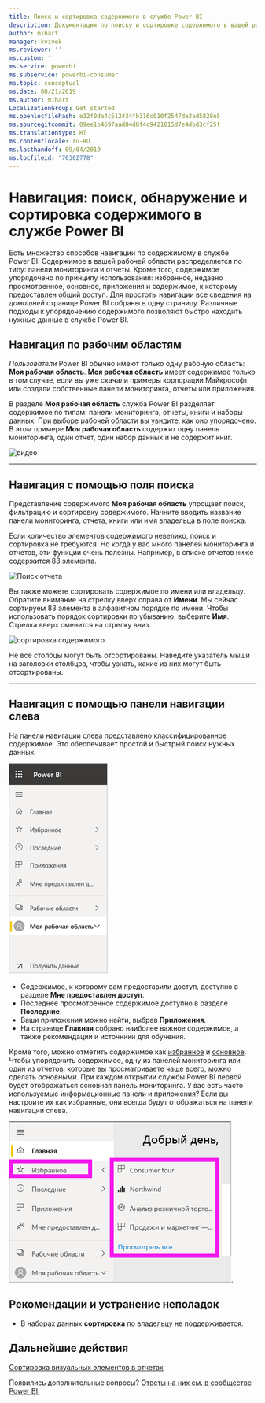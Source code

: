 ```yaml
---
title: Поиск и сортировка содержимого в службе Power BI
description: Документация по поиску и сортировке содержимого в вашей рабочей области Power BI
author: mihart
manager: kvivek
ms.reviewer: ''
ms.custom: ''
ms.service: powerbi
ms.subservice: powerbi-consumer
ms.topic: conceptual
ms.date: 08/21/2019
ms.author: mihart
LocalizationGroup: Get started
ms.openlocfilehash: e32f0da4c512434fb316c010f2547de3ad5828e5
ms.sourcegitcommit: 09ee1b4697aad84d8f4c9421015d7e4dbd3cf25f
ms.translationtype: HT
ms.contentlocale: ru-RU
ms.lasthandoff: 09/04/2019
ms.locfileid: "70302778"
---
```

# <a name="navigation-searching-finding-and-sorting-content-in-power-bi-service"></a>Навигация: поиск, обнаружение и сортировка содержимого в службе Power BI
Есть множество способов навигации по содержимому в службе Power BI. Содержимое в вашей рабочей области распределяется по типу: панели мониторинга и отчеты.  Кроме того, содержимое упорядочено по принципу использования: избранное, недавно просмотренное, основное, приложения и содержимое, к которому предоставлен общий доступ. Для простоты навигации все сведения на *домашней* странице Power BI собраны в одну страницу. Различные подходы к упорядочению содержимого позволяют быстро находить нужные данные в службе Power BI.  

## <a name="navigation-within-workspaces"></a>Навигация по рабочим областям

*Пользователи* Power BI обычно имеют только одну рабочую область: **Моя рабочая область**. **Моя рабочая область** имеет содержимое только в том случае, если вы уже скачали примеры корпорации Майкрософт или создали собственные панели мониторинга, отчеты или приложения.  

В разделе **Моя рабочая область** служба Power BI разделяет содержимое по типам: панели мониторинга, отчеты, книги и наборы данных. При выборе рабочей области вы увидите, как оно упорядочено. В этом примере **Моя рабочая область** содержит одну панель мониторинга, один отчет, один набор данных и не содержит книг.

![видео](./media/end-user-search-sort/myworkspace/myworkspace.gif)

________________________________________
## <a name="navigation-using-the-search-field"></a>Навигация с помощью поля поиска
Представление содержимого **Моя рабочая область** упрощает поиск, фильтрацию и сортировку содержимого. Начните вводить название панели мониторинга, отчета, книги или имя владельца в поле поиска.  

Если количество элементов содержимого невелико, поиск и сортировка не требуются.  Но когда у вас много панелей мониторинга и отчетов, эти функции очень полезны. Например, в списке отчетов ниже содержится 83 элемента. 

![Поиск отчета](./media/end-user-experience/power-bi-search.png)

Вы также можете сортировать содержимое по имени или владельцу. Обратите внимание на стрелку вверх справа от **Имени**. Мы сейчас сортируем 83 элемента в алфавитном порядке по имени. Чтобы использовать порядок сортировки по убыванию, выберите **Имя**. Стрелка вверх сменится на стрелку вниз.

![сортировка содержимого](./media/end-user-experience/power-bi-sort-new.png)

Не все столбцы могут быть отсортированы. Наведите указатель мыши на заголовки столбцов, чтобы узнать, какие из них могут быть отсортированы.

___________________________________________________________________
## <a name="navigation-using-the-left-nav-bar"></a>Навигация с помощью панели навигации слева
На панели навигации слева представлено классифицированное содержимое. Это обеспечивает простой и быстрый поиск нужных данных.  

![Панель навигации слева](./media/end-user-search-sort/power-bi-navbar.png)


- Содержимое, к которому вам предоставили доступ, доступно в разделе **Мне предоставлен доступ**.
- Последнее просмотренное содержимое доступно в разделе **Последние**. 
- Ваши приложения можно найти, выбрав **Приложения**.
- На странице **Главная** собрано наиболее важное содержимое, а также рекомендации и источники для обучения.

Кроме того, можно отметить содержимое как [избранное](end-user-favorite.md) и [основное](end-user-featured.md). Чтобы упорядочить содержимое, одну из панелей мониторинга или один из отчетов, которые вы просматриваете чаще всего, можно сделать *основными*. При каждом открытии службы Power BI первой будет отображаться основная панель мониторинга. У вас есть часто используемые информационные панели и приложения? Если вы настроите их как избранные, они всегда будут отображаться на панели навигации слева.

![Всплывающий элемент "Избранное"](./media/end-user-search-sort/power-bi-favorite.png).



## <a name="considerations-and-troubleshooting"></a>Рекомендации и устранение неполадок
* В наборах данных **сортировка** по владельцу не поддерживается.

## <a name="next-steps"></a>Дальнейшие действия
[Сортировка визуальных элементов в отчетах](end-user-change-sort.md)

Появились дополнительные вопросы? [Ответы на них см. в сообществе Power BI.](http://community.powerbi.com/)
